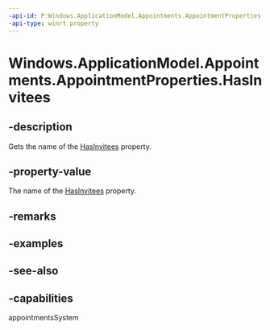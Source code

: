 ```yaml
---
-api-id: P:Windows.ApplicationModel.Appointments.AppointmentProperties.HasInvitees
-api-type: winrt property
---
```


<!-- Property syntax
public string HasInvitees { get; }
-->

# Windows.ApplicationModel.Appointments.AppointmentProperties.HasInvitees

## -description
Gets the name of the [HasInvitees](appointment_hasinvitees.md) property.

## -property-value
The name of the [HasInvitees](appointment_hasinvitees.md) property.

## -remarks

## -examples

## -see-also

## -capabilities
appointmentsSystem
